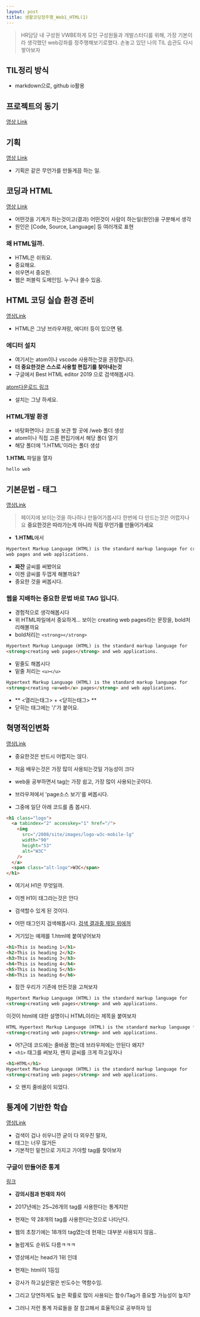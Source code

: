 ```yaml
---
layout: post
title: 생활코딩정주행_Web1_HTML(1)
---
```


> HR담당 내 구성원 VWBE하게 모인 구성원들과 개발스터디를 위해,
> 가장 기본이라 생각했던 web강좌를 정주행해보기로했다.
> 손놓고 있던 나의 TIL 습관도 다시 쌓아보자

## TIL정리 방식

- markdown으로, github io활용

## 프로젝트의 동기

[영상 Link](https://opentutorials.org/course/3084/18438)

## 기획

[영상 Link](https://opentutorials.org/course/3084/18437)

- 기획은 같은 무언가를 만들게끔 하는 일.

## 코딩과 HTML

[영상 Link](https://opentutorials.org/course/3084/18445)

- 어떤것을 기계가 하는것이고(결과) 어떤것이 사람이 하는일(원인)을 구분해서 생각
- 원인은 [Code, Source, Language] 등 여러개로 표현

### 왜 HTML일까.

- HTML은 쉬워요.
- 중요해요.
- 쉬우면서 중요한.
- 웹은 퍼블릭 도메인임. 누구나 쓸수 있음.

## HTML 코딩 실습 환경 준비

[영상Link](https://opentutorials.org/course/3084/18448)

- HTML은 그냥 브라우져랑, 에디터 등이 있으면 됌.

### 에디터 설치

- 여기서는 atom이나 vscode 사용하는것을 권장합니다.
- **더 중요한것은 스스로 사용할 편집기를 찾아내는것**
- 구글에서 Best HTML editor 2019 으로 검색해봅시다.

[atom다운로드 링크](https://atom.io)

- 설치는 그냥 하세요.

### HTML개발 환경

- 바탕화면이나 코드를 보관 할 곳에 /web 폴더 생성
- atom이나 직접 고른 편집기에서 해당 폴더 열기
- 해당 폴더에 '1.HTML'이라는 폴더 생성

**1.HTML** 파일을 열자

```html
hello web
```

## 기본문법 - 태그

[영상Link](https://opentutorials.org/course/3084/18392)

> 페이지에 보이는것을 하나하나 만들어가봅시다
> 한번에 다 만드는것은 어렵자나요
> **중요한것은 따라가는게 아니라 직접 무언가를 만들어가세요**

- **1.HTML**에서

```html
Hypertext Markup Language (HTML) is the standard markup language for creating
web pages and web applications.
```

- **짜잔** 글씨를 써봤어요
- 이젠 글씨를 두껍게 해볼까요?
- 중요한 것을 써봅시다.

### 웹을 지배하는 중요한 문법 바로 TAG 입니다.

- 경험적으로 생각해봅시다
- 위 HTML파일에서 중요하게... 보이는 creating web pages라는 문장을, bold처리해볼까요
- bold처리는 `<strong></strong>`

```html
Hypertext Markup Language (HTML) is the standard markup language for
<strong>creating web pages</strong> and web applications.
```

- 밑줄도 해봅시다
- 밑줄 처리는 `<u></u>`

```html
Hypertext Markup Language (HTML) is the standard markup language for
<strong>creating <u>web</u> pages</strong> and web applications.
```

- ** <열리는태그> + <닫히는태그> **
- 닫히는 태그에는 '/'가 붙어요.

## 혁명적인변화

[영상Link](https://opentutorials.org/course/3084/18400)

- 중요한것은 반드시 어렵지는 않다.
- 처음 배우는것은 가장 많이 사용되는것일 가능성이 크다
- web을 공부하면서 tag는 가장 쉽고, 가장 많이 사용되는곳이다.

- 브라우져에서 'page소스 보기'를 써봅시다.
- 그중에 일단 아래 코드를 좀 봅시다.

```html
<h1 class="logo">
  <a tabindex="2" accesskey="1" href="/">
    <img
      src="/2008/site/images/logo-w3c-mobile-lg"
      width="90"
      height="53"
      alt="W3C"
    />
  </a>
  <span class="alt-logo">W3C</span>
</h1>
```

- 여기서 H1은 무엇일까.
- 이젠 H1이 태그라는것은 안다
- 검색할수 있게 된 것이다.

- 어떤 태그인지 검색해봅시다.
  [검색 결과중 제일 위에꺼](https://www.w3schools.com/tags/tag_hn.asp)

- 거기있는 예제를 1.html에 붙여넣어보자

```html
<h1>This is heading 1</h1>
<h2>This is heading 2</h2>
<h3>This is heading 3</h3>
<h4>This is heading 4</h4>
<h5>This is heading 5</h5>
<h6>This is heading 6</h6>
```

- 잠깐 우리가 기존에 만든것을 고쳐보자

```html
Hypertext Markup Language (HTML) is the standard markup language for
<strong>creating web pages</strong> and web applications.
```

이것이 html에 대한 설명이니 HTML이라는 제목을 붙여보자

```html
HTML Hypertext Markup Language (HTML) is the standard markup language for
<strong>creating web pages</strong> and web applications.
```

- 어?근데 코드에는 줄바꿈 했는데 브라우져에는 안된다 왜지?
- `<h1>` 태그를 써보자, 왠지 글씨를 크게 하고싶자나

```html
<h1>HTML</h1>
Hypertext Markup Language (HTML) is the standard markup language for
<strong>creating web pages</strong> and web applications.
```

- 오 왠지 줄바꿈이 되었다.

## 통계에 기반한 학습

[영상Link](https://opentutorials.org/course/3084/18452)

- 검색이 겁나 쉬우니깐 굳이 다 외우진 말자,
- 태그는 너무 많거든
- 기본적인 밑천으로 가지고 가야할 tag를 찾아보자

### 구글이 만들어준 통계

[링크](https://advancedwebranking.com/html/)

- **강의시점과 현재의 차이**
- 2017년에는 25~26개의 tag를 사용한다는 통계지만
- 현재는 약 28개의 tag를 사용한다는것으로 나타난다.
- 웹의 초창기에는 18개의 tag였는데 현재는 대부분 사용되지 않음..
- 놀랍게도 순위도 다름ㅋㅋㅋ
- 영상에서는 head가 1위 인데
- 현재는 html이 1등임

- 강사가 하고싶은말은 빈도수는 멱함수임.
- 그리고 당연하게도 높은 확률로 많이 사용되는 함수/Tag가 중요할 가능성이 높지?
- 그러니 저런 통계 자료들을 잘 참고해서 효율적으로 공부하자 임
